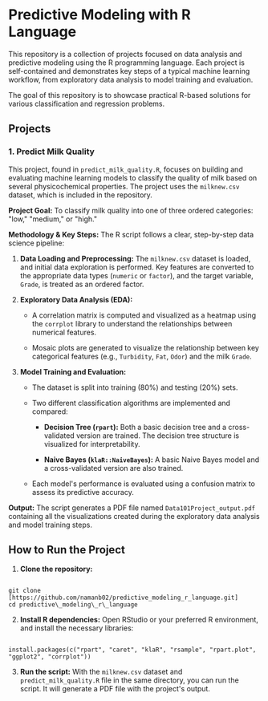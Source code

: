 # Predictive Modeling with R Language

This repository is a collection of projects focused on data analysis and predictive modeling using the R programming language. Each project is self-contained and demonstrates key steps of a typical machine learning workflow, from exploratory data analysis to model training and evaluation.

The goal of this repository is to showcase practical R-based solutions for various classification and regression problems.

## Projects

### 1. Predict Milk Quality

This project, found in `predict_milk_quality.R`, focuses on building and evaluating machine learning models to classify the quality of milk based on several physicochemical properties. The project uses the `milknew.csv` dataset, which is included in the repository.

**Project Goal:**
To classify milk quality into one of three ordered categories: "low," "medium," or "high."

**Methodology & Key Steps:**
The R script follows a clear, step-by-step data science pipeline:

1. **Data Loading and Preprocessing:** The `milknew.csv` dataset is loaded, and initial data exploration is performed. Key features are converted to the appropriate data types (`numeric` or `factor`), and the target variable, `Grade`, is treated as an ordered factor.

2. **Exploratory Data Analysis (EDA):**

   * A correlation matrix is computed and visualized as a heatmap using the `corrplot` library to understand the relationships between numerical features.

   * Mosaic plots are generated to visualize the relationship between key categorical features (e.g., `Turbidity`, `Fat`, `Odor`) and the milk `Grade`.

3. **Model Training and Evaluation:**

   * The dataset is split into training (80%) and testing (20%) sets.

   * Two different classification algorithms are implemented and compared:

     * **Decision Tree (`rpart`):** Both a basic decision tree and a cross-validated version are trained. The decision tree structure is visualized for interpretability.

     * **Naive Bayes (`klaR::NaiveBayes`):** A basic Naive Bayes model and a cross-validated version are also trained.

   * Each model's performance is evaluated using a confusion matrix to assess its predictive accuracy.

**Output:**
The script generates a PDF file named `Data101Project_output.pdf` containing all the visualizations created during the exploratory data analysis and model training steps.

## How to Run the Project

1. **Clone the repository:**

```

git clone [https://github.com/namanb02/predictive_modeling_r_language.git]
cd predictive\_modeling\_r\_language

```

2. **Install R dependencies:**
Open RStudio or your preferred R environment, and install the necessary libraries:

```

install.packages(c("rpart", "caret", "klaR", "rsample", "rpart.plot", "ggplot2", "corrplot"))

```

3. **Run the script:**
With the `milknew.csv` dataset and `predict_milk_quality.R` file in the same directory, you can run the script. It will generate a PDF file with the project's output.
